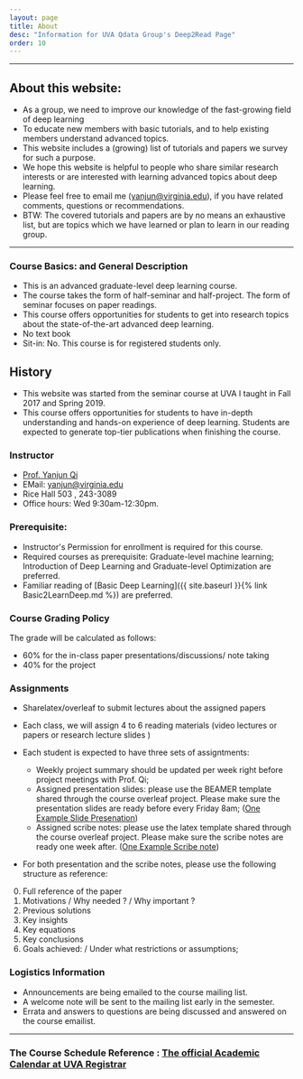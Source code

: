 ```yaml
---
layout: page
title: About
desc: "Information for UVA Qdata Group's Deep2Read Page"
order: 10
---
```



<hr>

## About this website:

+ As a group, we need to improve our knowledge of the fast-growing field of deep learning
+ To educate new members with basic tutorials, and to help existing members understand advanced topics.
+ This website includes a (growing) list of tutorials and papers we survey for such a purpose.
+ We hope this website is helpful to people who share similar research interests or are interested with learning advanced topics about deep learning.
+ Please feel free to email me (yanjun@virginia.edu), if you have related comments, questions or recommendations.
+ BTW: The covered tutorials and papers are by no means an exhaustive list, but are topics which we have learned or plan to learn in our reading group.



<hr>


### Course Basics: and General Description

+ This is an advanced graduate-level deep learning course.
+ The course takes the form of half-seminar and half-project. The form of seminar focuses on paper readings.
+ This course offers opportunities for students to get into research topics about the
 state-of-the-art advanced deep learning.
 + No text book
 + Sit-in: No.  This course is for registered students only.

## History

+ This website was started from the seminar course at UVA I taught in Fall 2017 and Spring 2019.
+ This course offers opportunities for students to have in-depth understanding and hands-on experience of deep learning. Students are expected to generate top-tier publications when finishing the course.

### Instructor

+ [Prof. Yanjun Qi](http://www.cs.virginia.edu/yanjun/)
+ EMail: [yanjun@virginia.edu](mailto:yanjun@virginia.edu)
+ Rice Hall 503 , 243-3089
+ Office hours: Wed 9:30am-12:30pm.


### Prerequisite:
+ Instructor's Permission for enrollment is required for this course.
+ Required courses as prerequisite: Graduate-level machine
 learning; Introduction of Deep Learning and Graduate-level Optimization are preferred.
+ Familiar reading of [Basic Deep Learning]({{ site.baseurl }}{% link Basic2LearnDeep.md %})  are preferred.


### Course Grading Policy
  The grade will be calculated as follows:
+ 60% for the in-class paper presentations/discussions/ note taking
+ 40% for the project 


### Assignments
+ Sharelatex/overleaf to submit lectures about the assigned papers
+ Each class, we will assign 4 to 6 reading materials (video lectures or papers or research lecture slides )

+ Each student is expected to have three sets of assigntments: 
  	- Weekly project summary should be updated per week right before project meetings with Prof. Qi; 
  	- Assigned presentation slides: please use the BEAMER template shared through the course overleaf project. Please make sure the presentation slides are ready before every Friday 8am;  ([One Example Slide Presenation]({{site.baseurl}}/talks/20171130-Ji.pdf))
	- Assigned scribe notes: please use the latex template shared through the course overleaf project. Please make sure the scribe notes are ready one week after. ([One Example Scribe note](http://www.cs.princeton.edu/courses/archive/spring10/cos424/slides/3-notes-valentino-misener.pdf))

+ For both presentation and the scribe notes, please use the following structure as reference: 

0. Full reference of the paper
1. Motivations / Why needed ? / Why important ?
2. Previous solutions
3. Key insights
4. Key equations
5. Key conclusions
6. Goals achieved: / Under what restrictions or assumptions;



### Logistics Information
+ Announcements are being emailed to the course mailing list.
+ A welcome note will be sent to the mailing  list early in the semester.
+ Errata and answers to questions are being discussed and answered
   on the course emailist.


<hr>

### The Course  Schedule Reference : [The official Academic Calendar at UVA Registrar](http://www.virginia.edu/registrar/calendar.html)

